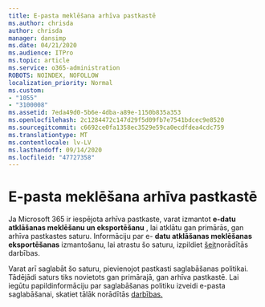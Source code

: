 ```yaml
---
title: E-pasta meklēšana arhīva pastkastē
ms.author: chrisda
author: chrisda
manager: dansimp
ms.date: 04/21/2020
ms.audience: ITPro
ms.topic: article
ms.service: o365-administration
ROBOTS: NOINDEX, NOFOLLOW
localization_priority: Normal
ms.custom:
- "1055"
- "3100008"
ms.assetid: 7eda49d0-5b6e-4dba-a89e-1150b835a353
ms.openlocfilehash: 2c1284472c147d29f5d09fb7e7541bdcec9e8520
ms.sourcegitcommit: c6692ce0fa1358ec3529e59ca0ecdfdea4cdc759
ms.translationtype: MT
ms.contentlocale: lv-LV
ms.lasthandoff: 09/14/2020
ms.locfileid: "47727358"
---
```

# <a name="search-for-email-in-the-archive-mailbox"></a>E-pasta meklēšana arhīva pastkastē

Ja Microsoft 365 ir iespējota arhīva pastkaste, varat izmantot **e-datu atklāšanas meklēšanu un eksportēšanu** , lai atklātu gan primārās, gan arhīva pastkastes saturu. Informāciju par e- **datu atklāšanas meklēšanas eksportēšanas** izmantošanu, lai atrastu šo saturu, izpildiet [šeit](https://docs.microsoft.com/microsoft-365/compliance/export-search-results)norādītās darbības.
  
Varat arī saglabāt šo saturu, pievienojot pastkasti saglabāšanas politikai. Tādējādi saturs tiks novietots gan primārajā, gan arhīva pastkastē. Lai iegūtu papildinformāciju par saglabāšanas politiku izveidi e-pasta saglabāšanai, skatiet tālāk norādītās [darbības.](https://docs.microsoft.com/microsoft-365/compliance/retention-policies)
  